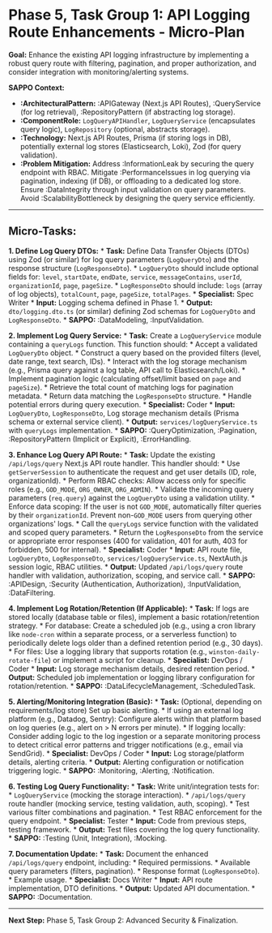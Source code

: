 # Phase 5, Task Group 1: API Logging Route Enhancements - Micro-Plan

**Goal:** Enhance the existing API logging infrastructure by implementing a robust query route with filtering, pagination, and proper authorization, and consider integration with monitoring/alerting systems.

**SAPPO Context:**
*   **:ArchitecturalPattern:** :APIGateway (Next.js API Routes), :QueryService (for log retrieval), :RepositoryPattern (if abstracting log storage).
*   **:ComponentRole:** `LogQueryAPIHandler`, `LogQueryService` (encapsulates query logic), `LogRepository` (optional, abstracts storage).
*   **:Technology:** Next.js API Routes, Prisma (if storing logs in DB), potentially external log stores (Elasticsearch, Loki), Zod (for query validation).
*   **:Problem Mitigation:** Address :InformationLeak by securing the query endpoint with RBAC. Mitigate :PerformanceIssues in log querying via pagination, indexing (if DB), or offloading to a dedicated log store. Ensure :DataIntegrity through input validation on query parameters. Avoid :ScalabilityBottleneck by designing the query service efficiently.

---

## Micro-Tasks:

**1. Define Log Query DTOs:**
    *   **Task:** Define Data Transfer Objects (DTOs) using Zod (or similar) for log query parameters (`LogQueryDto`) and the response structure (`LogResponseDto`).
    *   `LogQueryDto` should include optional fields for: `level`, `startDate`, `endDate`, `service`, `messageContains`, `userId`, `organizationId`, `page`, `pageSize`.
    *   `LogResponseDto` should include: `logs` (array of log objects), `totalCount`, `page`, `pageSize`, `totalPages`.
    *   **Specialist:** Spec Writer
    *   **Input:** Logging schema defined in Phase 1.
    *   **Output:** `dto/logging.dto.ts` (or similar) defining Zod schemas for `LogQueryDto` and `LogResponseDto`.
    *   **SAPPO:** :DataModeling, :InputValidation.

**2. Implement Log Query Service:**
    *   **Task:** Create a `LogQueryService` module containing a `queryLogs` function. This function should:
        *   Accept a validated `LogQueryDto` object.
        *   Construct a query based on the provided filters (level, date range, text search, IDs).
        *   Interact with the log storage mechanism (e.g., Prisma query against a log table, API call to Elasticsearch/Loki).
        *   Implement pagination logic (calculating offset/limit based on `page` and `pageSize`).
        *   Retrieve the total count of matching logs for pagination metadata.
        *   Return data matching the `LogResponseDto` structure.
        *   Handle potential errors during query execution.
    *   **Specialist:** Coder
    *   **Input:** `LogQueryDto`, `LogResponseDto`, Log storage mechanism details (Prisma schema or external service client).
    *   **Output:** `services/logQueryService.ts` with `queryLogs` implementation.
    *   **SAPPO:** :QueryOptimization, :Pagination, :RepositoryPattern (Implicit or Explicit), :ErrorHandling.

**3. Enhance Log Query API Route:**
    *   **Task:** Update the existing `/api/logs/query` Next.js API route handler. This handler should:
        *   Use `getServerSession` to authenticate the request and get user details (ID, role, organizationId).
        *   Perform RBAC checks: Allow access only for specific roles (e.g., `GOD_MODE`, `ORG_OWNER`, `ORG_ADMIN`).
        *   Validate the incoming query parameters (`req.query`) against the `LogQueryDto` using a validation utility.
        *   Enforce data scoping: If the user is not `GOD_MODE`, automatically filter queries by their `organizationId`. Prevent non-`GOD_MODE` users from querying other organizations' logs.
        *   Call the `queryLogs` service function with the validated and scoped query parameters.
        *   Return the `LogResponseDto` from the service or appropriate error responses (400 for validation, 401 for auth, 403 for forbidden, 500 for internal).
    *   **Specialist:** Coder
    *   **Input:** API route file, `LogQueryDto`, `LogResponseDto`, `services/logQueryService.ts`, NextAuth.js session logic, RBAC utilities.
    *   **Output:** Updated `/api/logs/query` route handler with validation, authorization, scoping, and service call.
    *   **SAPPO:** :APIDesign, :Security (Authentication, Authorization), :InputValidation, :DataFiltering.

**4. Implement Log Rotation/Retention (If Applicable):**
    *   **Task:** If logs are stored locally (database table or files), implement a basic rotation/retention strategy.
    *   For database: Create a scheduled job (e.g., using a cron library like `node-cron` within a separate process, or a serverless function) to periodically delete logs older than a defined retention period (e.g., 30 days).
    *   For files: Use a logging library that supports rotation (e.g., `winston-daily-rotate-file`) or implement a script for cleanup.
    *   **Specialist:** DevOps / Coder
    *   **Input:** Log storage mechanism details, desired retention period.
    *   **Output:** Scheduled job implementation or logging library configuration for rotation/retention.
    *   **SAPPO:** :DataLifecycleManagement, :ScheduledTask.

**5. Alerting/Monitoring Integration (Basic):**
    *   **Task:** (Optional, depending on requirements/log store) Set up basic alerting.
    *   If using an external log platform (e.g., Datadog, Sentry): Configure alerts within that platform based on log queries (e.g., alert on > N errors per minute).
    *   If logging locally: Consider adding logic to the log ingestion or a separate monitoring process to detect critical error patterns and trigger notifications (e.g., email via SendGrid).
    *   **Specialist:** DevOps / Coder
    *   **Input:** Log storage/platform details, alerting criteria.
    *   **Output:** Alerting configuration or notification triggering logic.
    *   **SAPPO:** :Monitoring, :Alerting, :Notification.

**6. Testing Log Query Functionality:**
    *   **Task:** Write unit/integration tests for:
        *   `LogQueryService` (mocking the storage interaction).
        *   `/api/logs/query` route handler (mocking service, testing validation, auth, scoping).
        *   Test various filter combinations and pagination.
        *   Test RBAC enforcement for the query endpoint.
    *   **Specialist:** Tester
    *   **Input:** Code from previous steps, testing framework.
    *   **Output:** Test files covering the log query functionality.
    *   **SAPPO:** :Testing (Unit, Integration), :Mocking.

**7. Documentation Update:**
    *   **Task:** Document the enhanced `/api/logs/query` endpoint, including:
        *   Required permissions.
        *   Available query parameters (filters, pagination).
        *   Response format (`LogResponseDto`).
        *   Example usage.
    *   **Specialist:** Docs Writer
    *   **Input:** API route implementation, DTO definitions.
    *   **Output:** Updated API documentation.
    *   **SAPPO:** :Documentation.

---
**Next Step:** Phase 5, Task Group 2: Advanced Security & Finalization.